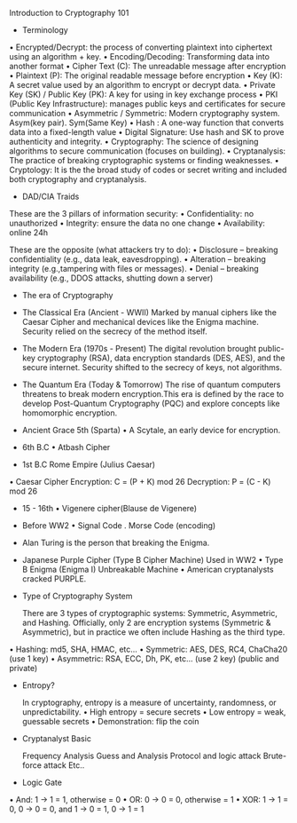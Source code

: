 Introduction to Cryptography 101

- Terminology

• Encrypted/Decrypt: the process of converting plaintext into ciphertext using an algorithm + key.
• Encoding/Decoding: Transforming data into another format
• Cipher Text (C): The unreadable message after encryption
• Plaintext (P): The original readable message before encryption
• Key (K): A secret value used by an algorithm to encrypt or decrypt data.
• Private Key (SK) / Public Key (PK): A key for using in key exchange process
• PKI (Public Key Infrastructure): manages public keys and certificates for secure communication
• Asymmetric / Symmetric: Modern cryptography system. Asym(key pair). Sym(Same Key)
• Hash : A one-way function that converts data into a fixed-length value
• Digital Signature: Use hash and SK to prove authenticity and integrity.
• Cryptography: The science of designing algorithms to secure communication (focuses on building).
• Cryptanalysis: The practice of breaking cryptographic systems or finding weaknesses.
• Cryptology: It is the the broad study of codes or secret writing and included both cryptography and cryptanalysis.

- DAD/CIA Traids

These are the 3 pillars of information security:
• Confidentiality: no unauthorized
• Integrity: ensure the data no one change
• Availability: online 24h 

These are the opposite (what attackers try to do):
• Disclosure – breaking confidentiality (e.g., data leak, eavesdropping).
• Alteration – breaking integrity (e.g.,tampering with files or messages).
• Denial – breaking availability (e.g., DDOS attacks, shutting down a server)


- The era of Cryptography

- The Classical Era (Ancient - WWII)
    Marked by manual ciphers like the Caesar Cipher and mechanical devices like the Enigma machine. Security relied on the secrecy of the method
    itself.

- The Modern Era (1970s - Present)
    The digital revolution brought public-key cryptography (RSA), data encryption standards (DES, AES), and the secure internet. Security
    shifted to the secrecy of keys, not algorithms.

- The Quantum Era (Today & Tomorrow)
    The rise of quantum computers threatens to break modern encryption.This era is defined by the race to develop Post-Quantum Cryptography (PQC) and explore concepts like homomorphic encryption.

- Ancient Grace 5th (Sparta)
• A Scytale, an early device for encryption.

- 6th B.C
• Atbash Cipher

- 1st B.C Rome Empire (Julius Caesar)

• Caesar Cipher
Encryption:
C = (P + K) mod 26
Decryption:
P = (C - K) mod 26

- 15 - 16th
• Vigenere cipher(Blause de Vigenere)

- Before WW2
• Signal Code
    . Morse Code (encoding)

- Alan Turing is the person that breaking the Enigma.

- Japanese Purple Cipher (Type B Cipher Machine) Used in WW2
• Type B Enigma (Enigma I) Unbreakable Machine
• American cryptanalysts cracked PURPLE.

- Type of Cryptography System

    There are 3 types of cryptographic systems: Symmetric, Asymmetric,
    and Hashing. Officially, only 2 are encryption systems (Symmetric &
    Asymmetric), but in practice we often include Hashing as the third type.

• Hashing: md5, SHA, HMAC, etc...
• Symmetric: AES, DES, RC4, ChaCha20 (use 1 key)
• Asymmetric: RSA, ECC, Dh, PK, etc... (use 2 key) (public and private)


- Entropy?

    In cryptography, entropy is a measure of uncertainty,
    randomness, or unpredictability.
    • High entropy = secure secrets
    • Low entropy = weak, guessable secrets
    • Demonstration: flip the coin


- Cryptanalyst Basic

    Frequency Analysis
    Guess and Analysis
    Protocol and logic attack
    Brute-force attack
    Etc..


- Logic Gate

• And: 1 -> 1 = 1, otherwise = 0
• OR: 0 -> 0 = 0, otherwise = 1
• XOR: 1 -> 1 = 0, 0 -> 0 = 0, and 1 -> 0 = 1, 0 -> 1 = 1

